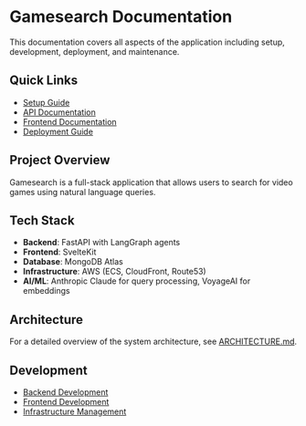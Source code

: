 # Gamesearch Documentation

This documentation covers all aspects of the application including setup, development, deployment, and maintenance.

## Quick Links

- [Setup Guide](./backend/setup.md)
- [API Documentation](./api/README.md)
- [Frontend Documentation](./frontend/README.md)
- [Deployment Guide](./DEPLOYMENT.md)

## Project Overview

Gamesearch is a full-stack application that allows users to search for video games using natural language queries.

## Tech Stack

- **Backend**: FastAPI with LangGraph agents
- **Frontend**: SvelteKit
- **Database**: MongoDB Atlas
- **Infrastructure**: AWS (ECS, CloudFront, Route53)
- **AI/ML**: Anthropic Claude for query processing, VoyageAI for embeddings

## Architecture

For a detailed overview of the system architecture, see [ARCHITECTURE.md](./ARCHITECTURE.md).

## Development

- [Backend Development](./backend/README.md)
- [Frontend Development](./frontend/README.md)
- [Infrastructure Management](./infrastructure/README.md)
